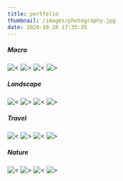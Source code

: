 ```yaml
---
title: portfolio
thumbnail: /images/photography.jpg
date: 2020-10-28 17:35:35
---
```

<H5>Macro</H5>

![<](/images/DSC01515.jpg)
![>](/images/DSC04396.jpg)
![<](/images/DSC01066.jpg)
![>](/images/DSCF1638.jpg)

<H5>Landscape</H5>

![<](/images/DSC00221.jpg)
![>](/images/DSC05738.jpg)
![<](/images/DSC02913.jpg)
![>](/images/DSC99990.jpg)

<H5>Travel</H5>

![<](/images/DSC05372.jpg)
![>](/images/DSC03048.jpg)
![<](/images/DSC01361.jpg)
![>](/images/DSC03750.jpg)

<H5>Nature</H5>

![<](/images/DSC06055.jpg)
![>](/images/DSC04214.jpg)
![<](/images/DSC03949.jpg)
![>](/images/DSC00220.jpg)